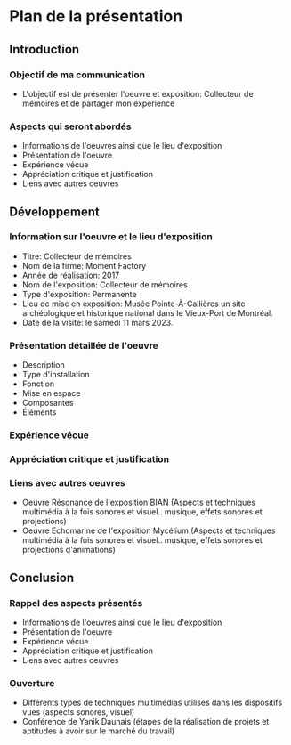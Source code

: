 # Plan de la présentation

## Introduction
### Objectif de ma communication
- L'objectif est de présenter l'oeuvre et exposition: Collecteur de mémoires et de partager mon expérience

### Aspects qui seront abordés
- Informations de l'oeuvres ainsi que le lieu d'exposition
- Présentation de l'oeuvre
- Expérience vécue
- Appréciation critique et justification
- Liens avec autres oeuvres

## Développement
### Information sur l'oeuvre et le lieu d'exposition
- Titre: Collecteur de mémoires
- Nom de la firme: Moment Factory
- Année de réalisation: 2017
- Nom de l'exposition: Collecteur de mémoires
- Type d'exposition: Permanente
- Lieu de mise en exposition: Musée Pointe-À-Callières un site archéologique et historique national dans le Vieux-Port de Montréal.
- Date de la visite: le samedi 11 mars 2023.

### Présentation détaillée de l'oeuvre
- Description
- Type d'installation
- Fonction
- Mise en espace
- Composantes
- Éléments

### Expérience vécue

### Appréciation critique et justification

### Liens avec autres oeuvres
- Oeuvre Résonance de l'exposition BIAN (Aspects et techniques multimédia à la fois sonores et visuel.. musique, effets sonores et projections)
- Oeuvre Echomarine de l'exposition Mycélium (Aspects et techniques multimédia à la fois sonores et visuel.. musique, effets sonores et projections d'animations)

## Conclusion 
### Rappel des aspects présentés
- Informations de l'oeuvres ainsi que le lieu d'exposition
- Présentation de l'oeuvre
- Expérience vécue
- Appréciation critique et justification
- Liens avec autres oeuvres

### Ouverture
- Différents types de techniques multimédias utilisés dans les dispositifs vues (aspects sonores, visuel)
- Conférence de Yanik Daunais (étapes de la réalisation de projets et aptitudes à avoir sur le marché du travail)

